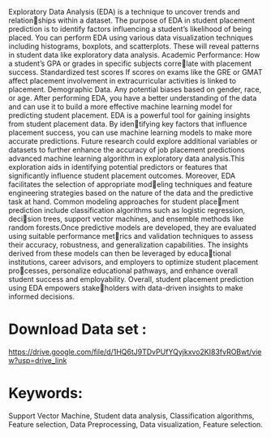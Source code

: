 Exploratory Data Analysis (EDA) is a technique to uncover trends and relationships within a dataset. The purpose of EDA in student placement prediction is to
identify factors influencing a student’s likelihood of being placed. You can perform
EDA using various data visualization techniques including histograms, boxplots, and
scatterplots. These will reveal patterns in student data like exploratory data analysis.
Academic Performance: How a student’s GPA or grades in specific subjects correlate with placement success. Standardized test scores If scores on exams like the
GRE or GMAT affect placement involvement in extracurricular activities is linked to
placement. Demographic Data. Any potential biases based on gender, race, or age.
After performing EDA, you have a better understanding of the data and can use it
to build a more effective machine learning model for predicting student placement.
EDA is a powerful tool for gaining insights from student placement data. By identifying key factors that influence placement success, you can use machine learning
models to make more accurate predictions. Future research could explore additional
variables or datasets to further enhance the accuracy of job placement predictions
advanced machine learning algorithm in exploratory data analysis.This exploration
aids in identifying potential predictors or features that significantly influence student
placement outcomes. Moreover, EDA facilitates the selection of appropriate modeling techniques and feature engineering strategies based on the nature of the data
and the predictive task at hand. Common modeling approaches for student placement prediction include classification algorithms such as logistic regression, decision trees, support vector machines, and ensemble methods like random forests.Once
predictive models are developed, they are evaluated using suitable performance metrics and validation techniques to assess their accuracy, robustness, and generalization
capabilities. The insights derived from these models can then be leveraged by educational institutions, career advisors, and employers to optimize student placement processes, personalize educational pathways, and enhance overall student success and
employability. Overall, student placement prediction using EDA empowers stakeholders with data-driven insights to make informed decisions.



# Download Data set :
https://drive.google.com/file/d/1HQ6tJ9TDvPUfYQyjkxvo2KI83fvROBwt/view?usp=drive_link

# Keywords:
Support Vector Machine, Student data analysis, Classification algorithms, Feature
selection, Data Preprocessing, Data visualization, Feature selection.
